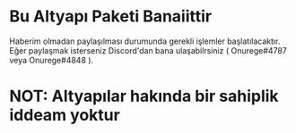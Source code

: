 # Bu Altyapı Paketi Banaiittir
Haberim olmadan paylaşılması durumunda gerekli işlemler başlatılacaktır. Eğer paylaşmak isterseniz Discord'dan bana ulaşabilrsiniz ( Onurege#4787 veya Onurege#4848 ).
#  NOT: Altyapılar hakında bir sahiplik iddeam yoktur 
